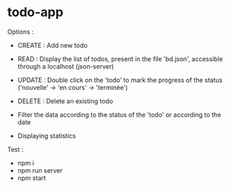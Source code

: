 # todo-app

Options : 

- CREATE : Add new todo
- READ : Display the list of todos, present in the file 'bd.json', accessible through a localhost (json-server)
- UPDATE : Double click on the 'todo' to mark the progress of the status ('nouvelle' -> 'en cours' -> 'terminée') 
- DELETE : Delete an existing todo

- Filter the data according to the status of the 'todo' or according to the date
- Displaying statistics 

Test :
- npm i 
- npm run server
- npm start 